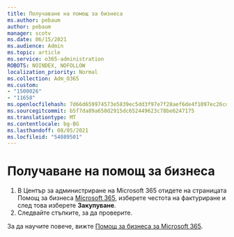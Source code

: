 ```yaml
---
title: Получаване на помощ за бизнеса
ms.author: pebaum
author: pebaum
manager: scotv
ms.date: 06/15/2021
ms.audience: Admin
ms.topic: article
ms.service: o365-administration
ROBOTS: NOINDEX, NOFOLLOW
localization_priority: Normal
ms.collection: Adm_O365
ms.custom:
- "1500026"
- "11658"
ms.openlocfilehash: 7d66d659974573e5839ec5dd3f97e7f28aef6de4f1097ec26cd3df9b00495de5
ms.sourcegitcommit: b5f7da89a650d2915dc652449623c78be6247175
ms.translationtype: MT
ms.contentlocale: bg-BG
ms.lasthandoff: 08/05/2021
ms.locfileid: "54089501"
---
```

# <a name="get-business-assist"></a>Получаване на помощ за бизнеса

1. В Център за администриране на Microsoft 365 отидете на страницата Помощ за бизнеса [Microsoft 365](https://go.microsoft.com/fwlink/p/?linkid=2158423), изберете честота на фактуриране и след това изберете **Закупуване**.
2. Следвайте стъпките, за да проверите.

За да научите повече, вижте [Помощ за бизнеса за Microsoft 365](/microsoft-365/admin/misc/business-assist).
